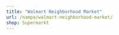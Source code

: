 ```yaml
---
title: "Walmart Neighborhood Market"
url: /nampa/walmart-neighborhood-market/
shop: Supermarkt
---
```

